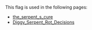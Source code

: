 This flag is used in the following pages:
 - [the_serpent_s_cure](../events/the_serpent_s_cure.md)
 - [Diggy_Serpent_Rot_Decisions](../decisions/Diggy_Serpent_Rot_Decisions.md)

